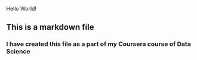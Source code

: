 Hello World!
## This is a markdown file
### I have created this file as a part of my Coursera course of Data Science